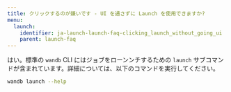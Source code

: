 ```yaml
---
title: クリックするのが嫌いです - UI を通さずに Launch を使用できますか?
menu:
  launch:
    identifier: ja-launch-launch-faq-clicking_launch_without_going_ui
    parent: launch-faq
---
```


はい。標準の `wandb` CLI にはジョブをローンンチするための `launch` サブコマンドが含まれています。詳細については、以下のコマンドを実行してください。

```bash
wandb launch --help
```
